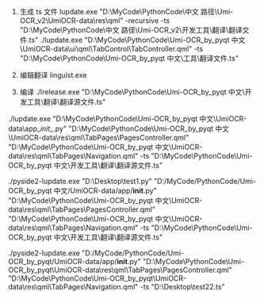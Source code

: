 



1. 生成 ts 文件
lupdate.exe "D:\MyCode\PythonCode\中文 路径\Umi-OCR_v2\UmiOCR-data\res\qml" -recursive -ts "D:\MyCode\PythonCode\中文 路径\Umi-OCR_v2\开发工具\翻译\翻译文件.ts"
./lupdate.exe "D:\MyCode\PythonCode\Umi-OCR_by_pyqt 中文\UmiOCR-data\ui\qml\TabControl\TabController.qml" -ts "D:\MyCode\PythonCode\Umi-OCR_by_pyqt 中文\工具\翻译文件.ts"

2. 编辑翻译
linguist.exe

3. 编译
./lrelease.exe "D:\MyCode\PythonCode\Umi-OCR_by_pyqt 中文\开发工具\翻译\翻译源文件.ts"

./lupdate.exe "D:\MyCode\PythonCode\Umi-OCR_by_pyqt 中文\UmiOCR-data\app\__init__.py" "D:\MyCode\PythonCode\Umi-OCR_by_pyqt 中文\UmiOCR-data\res\qml\TabPages\PagesController.qml" "D:\MyCode\PythonCode\Umi-OCR_by_pyqt 中文\UmiOCR-data\res\qml\TabPages\Navigation.qml" -ts "D:\MyCode\PythonCode\Umi-OCR_by_pyqt 中文\开发工具\翻译\翻译源文件.ts"



./pyside2-lupdate.exe "D:\Desktop\test1.py" "D:/MyCode/PythonCode/Umi-OCR_by_pyqt 中文/UmiOCR-data/app/__init__.py" "D:\MyCode\PythonCode\Umi-OCR_by_pyqt 中文\UmiOCR-data\res\qml\TabPages\PagesController.qml" "D:\MyCode\PythonCode\Umi-OCR_by_pyqt 中文\UmiOCR-data\res\qml\TabPages\Navigation.qml" -ts "D:\MyCode\PythonCode\Umi-OCR_by_pyqt 中文\开发工具\翻译\翻译源文件.ts"

./pyside2-lupdate.exe "D:/MyCode/PythonCode/Umi-OCR_by_pyqt/UmiOCR-data/app/__init__.py" "D:\MyCode\PythonCode\Umi-OCR_by_pyqt\UmiOCR-data\res\qml\TabPages\PagesController.qml" "D:\MyCode\PythonCode\Umi-OCR_by_pyqt\UmiOCR-data\res\qml\TabPages\Navigation.qml" -ts "D:\Desktop\test22.ts"